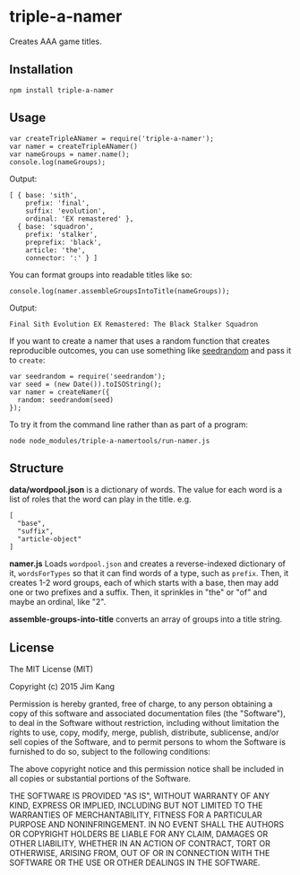 triple-a-namer
===============

Creates AAA game titles.

Installation
------------

    npm install triple-a-namer

Usage
-----

    var createTripleANamer = require('triple-a-namer');
    var namer = createTripleANamer()
    var nameGroups = namer.name();
    console.log(nameGroups);

Output:

    [ { base: 'sith',
        prefix: 'final',
        suffix: 'evolution',
        ordinal: 'EX remastered' },
      { base: 'squadron',
        prefix: 'stalker',
        preprefix: 'black',
        article: 'the',
        connector: ':' } ]

You can format groups into readable titles like so:

    console.log(namer.assembleGroupsIntoTitle(nameGroups));

Output:

    Final Sith Evolution EX Remastered: The Black Stalker Squadron

If you want to create a namer that uses a random function that creates reproducible outcomes, you can use something like [seedrandom](https://www.npmjs.com/package/seedrandom) and pass it to `create`:

    var seedrandom = require('seedrandom');
    var seed = (new Date()).toISOString();
    var namer = createNamer({
      random: seedrandom(seed)
    });

To try it from the command line rather than as part of a program:

    node node_modules/triple-a-namertools/run-namer.js

Structure
---------

**data/wordpool.json** is a dictionary of words. The value for each word is a list of roles that the word can play in the title. e.g.

    [
      "base",
      "suffix",
      "article-object"
    ]

**namer.js** Loads `wordpool.json` and creates a reverse-indexed dictionary of it, `wordsForTypes` so that it can find words of a type, such as `prefix`. Then, it creates 1-2 word groups, each of which starts with a base, then may add one or two prefixes and a suffix. Then, it sprinkles in "the" or "of" and maybe an ordinal, like "2".

**assemble-groups-into-title** converts an array of groups into a title string.

License
-------

The MIT License (MIT)

Copyright (c) 2015 Jim Kang

Permission is hereby granted, free of charge, to any person obtaining a copy
of this software and associated documentation files (the "Software"), to deal
in the Software without restriction, including without limitation the rights
to use, copy, modify, merge, publish, distribute, sublicense, and/or sell
copies of the Software, and to permit persons to whom the Software is
furnished to do so, subject to the following conditions:

The above copyright notice and this permission notice shall be included in
all copies or substantial portions of the Software.

THE SOFTWARE IS PROVIDED "AS IS", WITHOUT WARRANTY OF ANY KIND, EXPRESS OR
IMPLIED, INCLUDING BUT NOT LIMITED TO THE WARRANTIES OF MERCHANTABILITY,
FITNESS FOR A PARTICULAR PURPOSE AND NONINFRINGEMENT. IN NO EVENT SHALL THE
AUTHORS OR COPYRIGHT HOLDERS BE LIABLE FOR ANY CLAIM, DAMAGES OR OTHER
LIABILITY, WHETHER IN AN ACTION OF CONTRACT, TORT OR OTHERWISE, ARISING FROM,
OUT OF OR IN CONNECTION WITH THE SOFTWARE OR THE USE OR OTHER DEALINGS IN
THE SOFTWARE.
